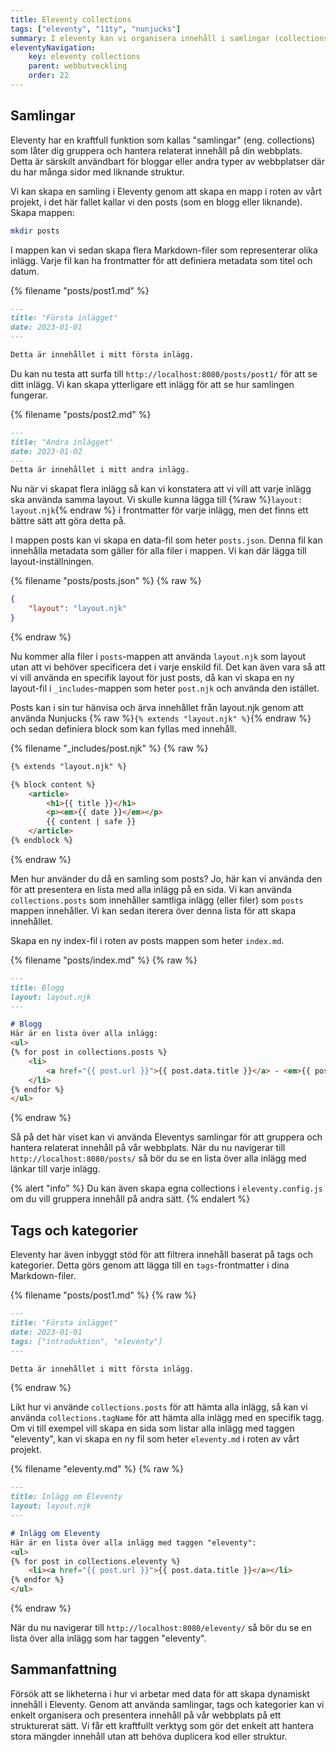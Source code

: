 ```yaml
---
title: Eleventy collections
tags: ["eleventy", "11ty", "nunjucks"]
summary: I eleventy kan vi organisera innehåll i samlingar (collections) för att enklare hantera relaterat innehåll.
eleventyNavigation:
    key: eleventy collections
    parent: webbutveckling
    order: 22
---
```


## Samlingar

Eleventy har en kraftfull funktion som kallas "samlingar" (eng. collections) som låter dig gruppera och hantera relaterat innehåll på din webbplats. Detta är särskilt användbart för bloggar eller andra typer av webbplatser där du har många sidor med liknande struktur.

Vi kan skapa en samling i Eleventy genom att skapa en mapp i roten av vårt projekt, i det här fallet kallar vi den posts (som en blogg eller liknande). Skapa mappen:

```bash
mkdir posts
```

I mappen kan vi sedan skapa flera Markdown-filer som representerar olika inlägg. Varje fil kan ha frontmatter för att definiera metadata som titel och datum.

{% filename "posts/post1.md" %}
```markdown
---
title: "Första inlägget"
date: 2023-01-01
---

Detta är innehållet i mitt första inlägg.
```

Du kan nu testa att surfa till `http://localhost:8080/posts/post1/` för att se ditt inlägg. Vi kan skapa ytterligare ett inlägg för att se hur samlingen fungerar.

{% filename "posts/post2.md" %}
```markdown
---
title: "Andra inlägget"
date: 2023-01-02
---
Detta är innehållet i mitt andra inlägg.
```

Nu när vi skapat flera inlägg så kan vi konstatera att vi vill att varje inlägg ska använda samma layout. Vi skulle kunna lägga till {%raw %}`layout: layout.njk`{% endraw %} i frontmatter för varje inlägg, men det finns ett bättre sätt att göra detta på.

I mappen posts kan vi skapa en data-fil som heter `posts.json`. Denna fil kan innehålla metadata som gäller för alla filer i mappen. Vi kan där lägga till layout-inställningen.

{% filename "posts/posts.json" %}
{% raw %}
```json
{
    "layout": "layout.njk"
}
```
{% endraw %}

Nu kommer alla filer i `posts`-mappen att använda `layout.njk` som layout utan att vi behöver specificera det i varje enskild fil. Det kan även vara så att vi vill använda en specifik layout för just posts, då kan vi skapa en ny layout-fil i `_includes`-mappen som heter `post.njk` och använda den istället.

Posts kan i sin tur hänvisa och ärva innehållet från layout.njk genom att använda Nunjucks {% raw %}`{% extends "layout.njk" %}`{% endraw %} och sedan definiera block som kan fyllas med innehåll.

{% filename "_includes/post.njk" %}
{% raw %}
```html
{% extends "layout.njk" %}

{% block content %}
    <article>
        <h1>{{ title }}</h1>
        <p><em>{{ date }}</em></p>
        {{ content | safe }}
    </article>
{% endblock %}
```
{% endraw %}

Men hur använder du då en samling som posts? Jo, här kan vi använda den för att presentera en lista med alla inlägg på en sida. Vi kan använda `collections.posts` som innehåller samtliga inlägg (eller filer) som `posts` mappen innehåller. Vi kan sedan iterera över denna lista för att skapa innehållet. 

Skapa en ny index-fil i roten av posts mappen som heter `index.md`.

{% filename "posts/index.md" %}
{% raw %}
```markdown
---
title: Blogg
layout: layout.njk
---

# Blogg
Här är en lista över alla inlägg:
<ul>
{% for post in collections.posts %}
    <li>
        <a href="{{ post.url }}">{{ post.data.title }}</a> - <em>{{ post.data.date }}</em>
    </li>
{% endfor %}
</ul>
```
{% endraw %}

Så på det här viset kan vi använda Eleventys samlingar för att gruppera och hantera relaterat innehåll på vår webbplats. När du nu navigerar till `http://localhost:8080/posts/` så bör du se en lista över alla inlägg med länkar till varje inlägg.

{% alert "info" %}
Du kan även skapa egna collections i `eleventy.config.js` om du vill gruppera innehåll på andra sätt.
{% endalert %}

## Tags och kategorier

Eleventy har även inbyggt stöd för att filtrera innehåll baserat på tags och kategorier. Detta görs genom att lägga till en `tags`-frontmatter i dina Markdown-filer.

{% filename "posts/post1.md" %}
{% raw %}
```markdown
---
title: "Första inlägget"
date: 2023-01-01
tags: ["introduktion", "eleventy"]
---

Detta är innehållet i mitt första inlägg.
``` 
{% endraw %}

Likt hur vi använde `collections.posts` för att hämta alla inlägg, så kan vi använda `collections.tagName` för att hämta alla inlägg med en specifik tagg. Om vi till exempel vill skapa en sida som listar alla inlägg med taggen "eleventy", kan vi skapa en ny fil som heter `eleventy.md` i roten av vårt projekt.

{% filename "eleventy.md" %}
{% raw %}
```markdown
---
title: Inlägg om Eleventy
layout: layout.njk
---

# Inlägg om Eleventy
Här är en lista över alla inlägg med taggen "eleventy":
<ul>
{% for post in collections.eleventy %}
    <li><a href="{{ post.url }}">{{ post.data.title }}</a></li>
{% endfor %}
</ul>
```
{% endraw %}

När du nu navigerar till `http://localhost:8080/eleventy/` så bör du se en lista över alla inlägg som har taggen "eleventy".

## Sammanfattning

Försök att se likheterna i hur vi arbetar med data för att skapa dynamiskt innehåll i Eleventy. Genom att använda samlingar, tags och kategorier kan vi enkelt organisera och presentera innehåll på vår webbplats på ett strukturerat sätt. Vi får ett kraftfullt verktyg som gör det enkelt att hantera stora mängder innehåll utan att behöva duplicera kod eller struktur.